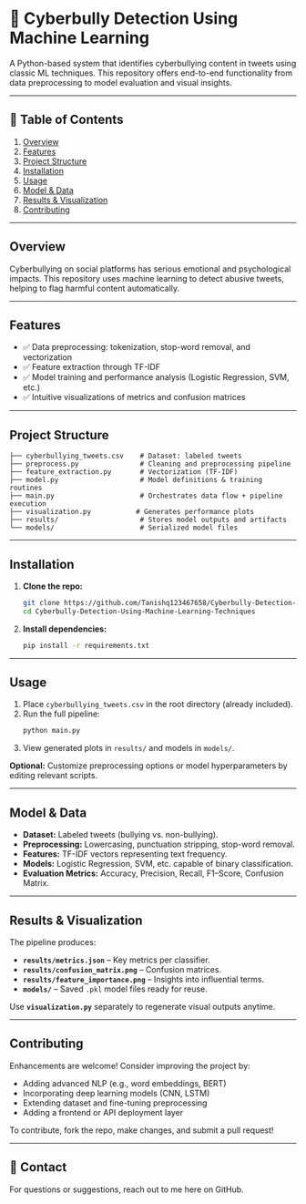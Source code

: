 
# 🤖 Cyberbully Detection Using Machine Learning

A Python-based system that identifies cyberbullying content in tweets using classic ML techniques. This repository offers end-to-end functionality from data preprocessing to model evaluation and visual insights.

---

## 📌 Table of Contents

1. [Overview](#overview)  
2. [Features](#features)  
3. [Project Structure](#project-structure)  
4. [Installation](#installation)  
5. [Usage](#usage)  
6. [Model & Data](#model--data)  
7. [Results & Visualization](#results--visualization)  
8. [Contributing](#contributing)  

---

## Overview

Cyberbullying on social platforms has serious emotional and psychological impacts. This repository uses machine learning to detect abusive tweets, helping to flag harmful content automatically.

---

## Features

- ✅ Data preprocessing: tokenization, stop-word removal, and vectorization  
- ✅ Feature extraction through TF-IDF  
- ✅ Model training and performance analysis (Logistic Regression, SVM, etc.)  
- ✅ Intuitive visualizations of metrics and confusion matrices

---

## Project Structure

```text
├── cyberbullying_tweets.csv    # Dataset: labeled tweets
├── preprocess.py               # Cleaning and preprocessing pipeline
├── feature_extraction.py       # Vectorization (TF-IDF)
├── model.py                    # Model definitions & training routines
├── main.py                     # Orchestrates data flow + pipeline execution
├── visualization.py           # Generates performance plots
├── results/                    # Stores model outputs and artifacts
└── models/                     # Serialized model files
```

---

## Installation

1. **Clone the repo:**
   ```bash
   git clone https://github.com/Tanishq123467658/Cyberbully-Detection-Using-Machine-Learning-Techniques.git
   cd Cyberbully-Detection-Using-Machine-Learning-Techniques
   ```

2. **Install dependencies:**
   ```bash
   pip install -r requirements.txt
   ```

---

## Usage

1. Place `cyberbullying_tweets.csv` in the root directory (already included).
2. Run the full pipeline:
   ```bash
   python main.py
   ```
3. View generated plots in `results/` and models in `models/`.

**Optional:** Customize preprocessing options or model hyperparameters by editing relevant scripts.

---

## Model & Data

- **Dataset:** Labeled tweets (bullying vs. non-bullying).
- **Preprocessing:** Lowercasing, punctuation stripping, stop-word removal.
- **Features:** TF-IDF vectors representing text frequency.
- **Models:** Logistic Regression, SVM, etc. capable of binary classification.
- **Evaluation Metrics:** Accuracy, Precision, Recall, F1–Score, Confusion Matrix.

---

## Results & Visualization

The pipeline produces:

- **`results/metrics.json`** – Key metrics per classifier.
- **`results/confusion_matrix.png`** – Confusion matrices.
- **`results/feature_importance.png`** – Insights into influential terms.
- **`models/`** – Saved `.pkl` model files ready for reuse.

Use **`visualization.py`** separately to regenerate visual outputs anytime.

---

## Contributing

Enhancements are welcome! Consider improving the project by:

- Adding advanced NLP (e.g., word embeddings, BERT)
- Incorporating deep learning models (CNN, LSTM)
- Extending dataset and fine-tuning preprocessing
- Adding a frontend or API deployment layer

To contribute, fork the repo, make changes, and submit a pull request!

---

## 🧠 Contact

For questions or suggestions, reach out to me here on GitHub.
